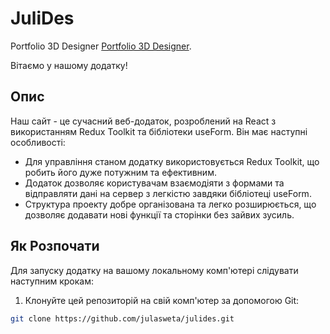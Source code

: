 # JuliDes

Portfolio 3D Designer [Portfolio 3D Designer](https://julasweta.github.io/julides/).

Вітаємо у нашому додатку!

## Опис

Наш сайт - це сучасний веб-додаток, розроблений на React з використанням Redux Toolkit та бібліотеки useForm. Він має наступні особливості:

- Для управління станом додатку використовується Redux Toolkit, що робить його дуже потужним та ефективним.
- Додаток дозволяє користувачам взаємодіяти з формами та відправляти дані на сервер з легкістю завдяки бібліотеці useForm.
- Структура проекту добре організована та легко розширюється, що дозволяє додавати нові функції та сторінки без зайвих зусиль.

## Як Розпочати

Для запуску додатку на вашому локальному комп'ютері слідувати наступним крокам:

1. Клонуйте цей репозиторій на свій комп'ютер за допомогою Git:

```bash
git clone https://github.com/julasweta/julides.git



